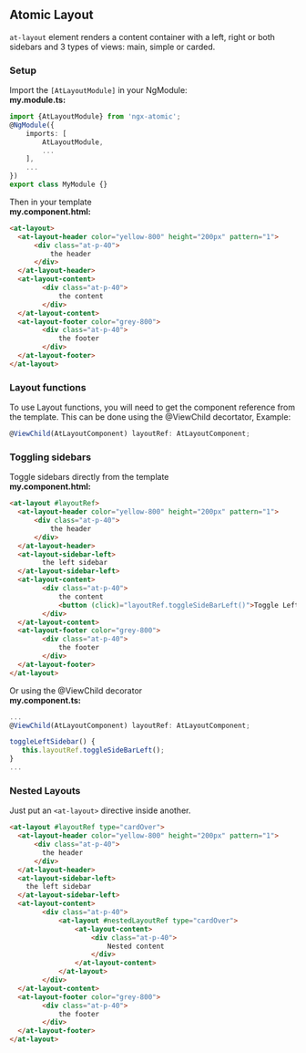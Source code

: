 ## Atomic Layout

`at-layout` element renders a content container with a left, right or
both sidebars and 3 types of views: main, simple or carded.

### Setup
Import the `[AtLayoutModule]` in your NgModule:<br>
**my.module.ts:**
```typescript
import {AtLayoutModule} from 'ngx-atomic';
@NgModule({
    imports: [
        AtLayoutModule,
        ...
    ],
    ...
})
export class MyModule {}
```

Then in your template<br>
**my.component.html:**
```html
<at-layout>
  <at-layout-header color="yellow-800" height="200px" pattern="1">
      <div class="at-p-40">
          the header
      </div>
  </at-layout-header>
  <at-layout-content>
        <div class="at-p-40">
            the content
        </div>
  </at-layout-content>
  <at-layout-footer color="grey-800">
        <div class="at-p-40">
            the footer
        </div>
  </at-layout-footer>
</at-layout>
```

### Layout functions
To use Layout functions, you will need to get the component reference from the template. This can be done using the 
@ViewChild decortator, Example:
```typescript
@ViewChild(AtLayoutComponent) layoutRef: AtLayoutComponent;
```


### Toggling sidebars
Toggle sidebars directly from the template<br>
**my.component.html:**
```html
<at-layout #layoutRef>
  <at-layout-header color="yellow-800" height="200px" pattern="1">
      <div class="at-p-40">
          the header
      </div>
  </at-layout-header>
  <at-layout-sidebar-left>
        the left sidebar
  </at-layout-sidebar-left>
  <at-layout-content>
        <div class="at-p-40">
            the content
            <button (click)="layoutRef.toggleSideBarLeft()">Toggle Left sidebar</button>
        </div>
  </at-layout-content>
  <at-layout-footer color="grey-800">
        <div class="at-p-40">
            the footer
        </div>
  </at-layout-footer>
</at-layout>
```

Or using the @ViewChild decorator<br>
**my.component.ts:**
```typescript
...
@ViewChild(AtLayoutComponent) layoutRef: AtLayoutComponent;

toggleLeftSidebar() {
   this.layoutRef.toggleSideBarLeft();
}
...
```


### Nested Layouts
Just put an `<at-layout>` directive inside another.
```html
<at-layout #layoutRef type="cardOver">
  <at-layout-header color="yellow-800" height="200px" pattern="1">
      <div class="at-p-40">
        the header
      </div>
  </at-layout-header>
  <at-layout-sidebar-left>
    the left sidebar
  </at-layout-sidebar-left>
  <at-layout-content>
        <div class="at-p-40">
            <at-layout #nestedLayoutRef type="cardOver">
                <at-layout-content>
                    <div class="at-p-40">
                        Nested content
                    </div>
                </at-layout-content>
            </at-layout>
        </div>
  </at-layout-content>
  <at-layout-footer color="grey-800">
        <div class="at-p-40">
            the footer
        </div>
  </at-layout-footer>
</at-layout>
```